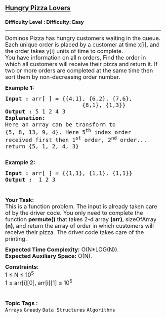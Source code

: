 <h2><a href="https://www.geeksforgeeks.org/problems/hungry-pizza-lovers3148/1">Hungry Pizza Lovers</a></h2><h3>Difficulty Level : Difficulty: Easy</h3><hr><div class="problems_problem_content__Xm_eO"><p><span style="font-size:18px">Dominos Pizza has&nbsp;hungry customers waiting in the queue. Each unique order&nbsp;is placed by a customer at time&nbsp;x[i], and the order takes&nbsp;y[i]&nbsp;units of time to complete.<br>
You have information on all&nbsp;n&nbsp;orders, Find the order in which all&nbsp;customers will receive their pizza and return it. If two or more orders are completed at the same time&nbsp;then sort them by non-decreasing order number.</span></p>

<p><span style="font-size:18px"><strong>Example 1:</strong></span></p>

<pre><span style="font-size:18px"><strong>Input :</strong> arr[ ] = {{4,1}, {6,2}, {7,6}, 
                       {8,1}, {1,3}}
<strong>Output :</strong> 5 1 2 4 3
<strong>Explanation:</strong>
Here an array can be transform to 
{5, 8, 13, 9, 4}. Here 5<sup>th</sup>&nbsp;index order 
received first then 1<sup>st</sup>&nbsp;order, 2<sup>nd</sup>&nbsp;order...
return {5, 1, 2, 4, 3}
</span></pre>

<p><br>
<span style="font-size:18px"><strong>Example 2:</strong></span></p>

<pre><span style="font-size:18px"><strong>Input :</strong> arr[ ] = {{1,1}, {1,1}, {1,1}} <strong>
Output :</strong>  1 2 3 </span></pre>

<p>&nbsp;</p>

<p><span style="font-size:18px"><strong>Your Task:</strong><br>
This is a function problem. The input is already taken care of by the driver code. You only need to complete the function <strong>permute()</strong> that takes 2-d array <strong>(arr)</strong>, sizeOfArray <strong>(n)</strong>, and return the array of order in which customers will receive their pizza. The driver code takes care of the printing.</span></p>

<p><span style="font-size:18px"><strong>Expected Time Complexity:</strong>&nbsp;O(N*LOG(N)).<br>
<strong>Expected Auxiliary Space:</strong>&nbsp;O(N).</span></p>

<p><span style="font-size:18px"><strong>Constraints:</strong><br>
1 ≤ N ≤ 10<sup>5</sup><br>
1 ≤ arr[i][0], arr[i][1] ≤ 10<sup>5</sup></span></p>
</div><br><p><span style=font-size:18px><strong>Topic Tags : </strong><br><code>Arrays</code>&nbsp;<code>Greedy</code>&nbsp;<code>Data Structures</code>&nbsp;<code>Algorithms</code>&nbsp;